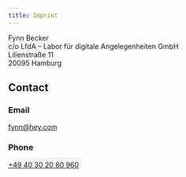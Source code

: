 ```yaml
---
title: Imprint
---
```


Fynn Becker  
c/o LfdA – Labor für digitale Angelegenheiten GmbH  
Lilienstraße 11  
20095 Hamburg

## Contact

### Email

[fynn@hey.com](mailto:fynn@hey.com)

### Phone

[+49 40 30 20 80 960](tel:+4940302080960)
